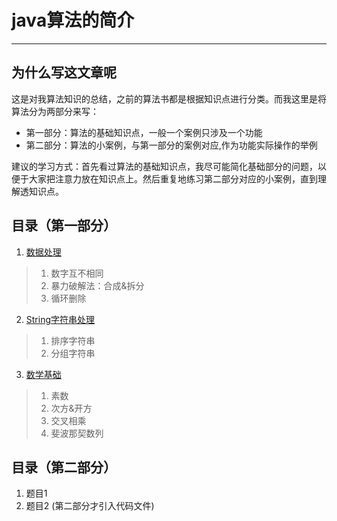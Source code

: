 ﻿# java算法的简介

---

## 为什么写这文章呢

这是对我算法知识的总结，之前的算法书都是根据知识点进行分类。而我这里是将算法分为两部分来写：

- 第一部分：算法的基础知识点，一般一个案例只涉及一个功能
- 第二部分：算法的小案例，与第一部分的案例对应,作为功能实际操作的举例

建议的学习方式：首先看过算法的基础知识点，我尽可能简化基础部分的问题，以便于大家把注意力放在知识点上。然后重复地练习第二部分对应的小案例，直到理解透知识点。

## 目录（第一部分）

1. [数据处理](doc_A/ProcessingData.md)
>1. 数字互不相同
>1. 暴力破解法：合成&拆分
>1. 循环删除
2. [String字符串处理](doc_A/ManageString.md)
>1. 排序字符串
>1. 分组字符串
3. [数学基础](doc_A/Math.md)
>1. 素数
>1. 次方&开方
>1. 交叉相乘
>1. 斐波那契数列

## 目录（第二部分）

1. 题目1
1. 题目2
(第二部分才引入代码文件)
